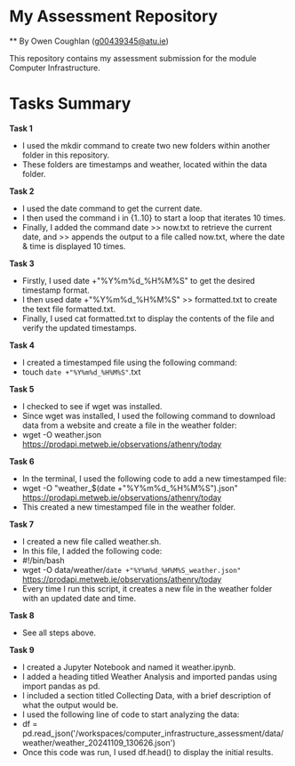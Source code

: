 # My Assessment Repository

** By Owen Coughlan (g00439345@atu.ie)

This repository contains my assessment submission for the module Computer Infrastructure.

# Tasks Summary

**Task 1**
- I used the mkdir command to create two new folders within another folder in this repository.
- These folders are timestamps and weather, located within the data folder.

**Task 2**
- I used the date command to get the current date.
- I then used the command i in {1..10} to start a loop that iterates 10 times.
- Finally, I added the command date >> now.txt to retrieve the current date, and >> appends the output to a file called now.txt, where the date & time is displayed 10 times.

**Task 3**
- Firstly, I used date +"%Y%m%d_%H%M%S" to get the desired timestamp format.
- I then used date +"%Y%m%d_%H%M%S" >> formatted.txt to create the text file formatted.txt.
- Finally, I used cat formatted.txt to display the contents of the file and verify the updated timestamps.

**Task 4**
- I created a timestamped file using the following command:
- touch `date +"%Y%m%d_%H%M%S"`.txt

**Task 5**
- I checked to see if wget was installed.
- Since wget was installed, I used the following command to download data from a website and create a file in the weather folder:
- wget -O weather.json https://prodapi.metweb.ie/observations/athenry/today

**Task 6**
- In the terminal, I used the following code to add a new timestamped file:
- wget -O "weather_$(date +"%Y%m%d_%H%M%S").json" https://prodapi.metweb.ie/observations/athenry/today
- This created a new timestamped file in the weather folder.

**Task 7**
- I created a new file called weather.sh.
- In this file, I added the following code:
- #!/bin/bash
- wget -O data/weather/`date +"%Y%m%d_%H%M%S_weather.json"` https://prodapi.metweb.ie/observations/athenry/today
- Every time I run this script, it creates a new file in the weather folder with an updated date and time.

**Task 8**
- See all steps above.

**Task 9**
- I created a Jupyter Notebook and named it weather.ipynb.
- I added a heading titled Weather Analysis and imported pandas using import pandas as pd.
- I included a section titled Collecting Data, with a brief description of what the output would be.
- I used the following line of code to start analyzing the data:
- df = pd.read_json('/workspaces/computer_infrastructure_assessment/data/weather/weather_20241109_130626.json')
- Once this code was run, I used df.head() to display the initial results.
